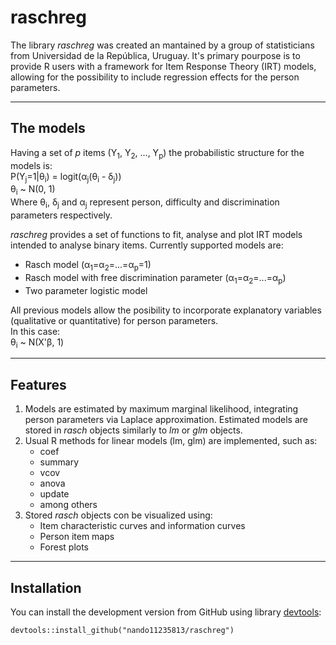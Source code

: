 # raschreg

The library _raschreg_ was created an mantained by a group of statisticians from Universidad de la República, Uruguay. It's primary pourpose is to provide R users with a framework for Item Response Theory (IRT) models, allowing for the possibility to include regression effects for the person parameters.   
***
## The models
Having a set of _p_ items (Y<sub>1</sub>, Y<sub>2</sub>, ..., Y<sub>p</sub>) the probabilistic structure for the models is:   
P(Y<sub>j</sub>=1|&theta;<sub>i</sub>) = logit(&alpha;<sub>j</sub>(&theta;<sub>i</sub> - &delta;<sub>j</sub>))   
&theta;<sub>i</sub> ~ N(0, 1)   
Where &theta;<sub>i</sub>, &delta;<sub>j</sub> and &alpha;<sub>j</sub> represent person, difficulty and discrimination parameters respectively.

_raschreg_ provides a set of functions to fit, analyse and plot IRT models intended to analyse binary items. Currently supported models are:   
* Rasch model (&alpha;<sub>1</sub>=&alpha;<sub>2</sub>=...=&alpha;<sub>p</sub>=1)
* Rasch model with free discrimination parameter (&alpha;<sub>1</sub>=&alpha;<sub>2</sub>=...=&alpha;<sub>p</sub>)
* Two parameter logistic model   

All previous models allow the posibility to incorporate explanatory variables (qualitative or quantitative) for person parameters.   
In this case:   
&theta;<sub>i</sub> ~ N(X'&beta;, 1)   
***
## Features
1. Models are estimated by maximum marginal likelihood, integrating person parameters via Laplace approximation. Estimated models are stored in _rasch_ objects similarly to _lm_ or _glm_ objects.   
2. Usual R methods for linear models (lm, glm) are implemented, such as:   
    * coef
    * summary
    * vcov
    * anova
    * update
    * among others
3. Stored _rasch_ objects con be visualized using:
    * Item characteristic curves and information curves
    * Person item maps
    * Forest plots
***
## Installation
You can install the development version from GitHub using library [devtools](https://CRAN.R-project.org/package=devtools):   
```{r }
devtools::install_github("nando11235813/raschreg")
```
